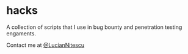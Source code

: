 # hacks

A collection of scripts that I use in bug bounty and penetration testing engaments.

Contact me at [@LucianNitescu](https://twitter.com/LucianNitescu)
